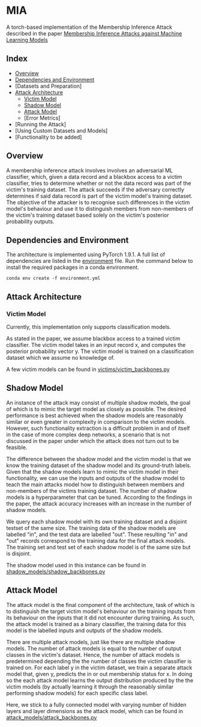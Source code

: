 # MIA
A torch-based implementation of the Membership Inference Attack described in the paper [Membership Inference Attacks against Machine Learning Models](https://arxiv.org/pdf/1610.05820.pdf)

## Index
* [Overview](#Overview)
* [Dependencies and Environment](#Dependencies-and-Environment)
* [Datasets and Preparation]
* [Attack Architecture](#Attack-Architecture)
  * [Victim Model](#Victim-Model)
  * [Shadow Model](#Shadow-Model)
  * [Attack Model](#Attack-Model)
  * [Error Metrics]
* [Running the Attack]
* [Using Custom Datasets and Models]
* [Functionality to be added]

## Overview
A membership inference attack involves involves an adversarial ML classifier, which, given a data record and a blackbox access to a victim classifier, tries to determine whether or not the data record was part of the victim's training dataset. The attack succeeds if the adversary correctly determines if said data record is part of the victim model's training dataset. The objective of the attacker is to recognise such differences in the victim model's behaviour and use it to distinguish members from non-members of the victim's training dataset based solely on the victim's posterior probability outputs.

## Dependencies and Environment

The architecture is implemented using PyTorch 1.9.1. A full list of dependencies are listed in the [environment](https://github.com/aneezJaheez/MIA/blob/main/environment.yml) file. Run the command below to install the required packages in a conda environment. 

```
conda env create -f environment.yml
```

## Attack Architecture
### Victim Model

Currently, this implementation only supports classification models.

As stated in the paper, we assume blackbox access to a trained victim classifier. The victim model takes in an input record x, and computes the posterior probability vector y. The victim model is trained on a classification dataset which we assume no knowledge of. 

A few victim models can be found in [victims/victim_backbones.py](https://github.com/aneezJaheez/MIA/blob/main/victims/victim_backbones.py)

## Shadow Model

An instance of the attack may consist of multiple shadow models, the goal of which is to mimic the target model as closely as possible. The desired performance is best achieved when the shadow models are reasonably similar or even greater in complexity in comparison to the victim models. However, such functionality extraction is a difficult problem in and of itself in the case of more complex deep networks, a scenario that is not discussed in the paper under which the attack does not turn out to be feasible. 

The difference between the shadow model and the victim model is that we know the training dataset of the shadow model and its ground-truth labels. Given that the shadow models learn to mimic the victim model in their functionality, we can use the inputs and outputs of the shadow model to teach the main attacks model how to distinguish between members and non-members of the victims training dataset. The number of shadow models is a hyperparameter that can be tuned. According to the findings in the paper, the attack accuracy increases with an increase in the number of shadow models. 

We query each shadow model with its own training dataset and a disjoint testset of the same size.  The training data of the shadow models are labelled "in", and the test data are labelled "out". These resulting "in" and "out" records correspond to the training data for the final attack models. The training set and test set of each shadow model is of the same size but is disjoint.

The shadow model used in this instance can be found in [shadow_models/shadow_backbones.py](https://github.com/aneezJaheez/MIA/blob/main/shadow_models/shadow_backbones.py)

## Attack Model

The attack model is the final component of the architecture, task of which is to distinguish the target victim model's behaviour on the training inputs from its behaviour on the inputs that it did not encounter during training. As such, the attack model is trained as a binary classifier, the training data for this model is the labelled inputs and outputs of the shadow models.

There are multiple attack models, just like there are multiple shadow models. The number of attack models is equal to the number of output classes in the victim's dataset. Hence, the number of attack models is predetermined depending the the number of classes the victim classifier is trained on. For each label y in the victim dataset, we train a separate attack model that, given y, predicts the in or out membership status for x. In doing so the each attack model learns the output distribution produced by the the victim models (by actually learning it through the reasonably similar performing shadow models) for each specific class label.

Here, we stick to a fully connected model with varying number of hidden layers and layer dimensions as the attack model, which can be found in [attack_models/attack_backbones.py](https://github.com/aneezJaheez/MIA/blob/main/attack_models/attack_backbones.py)

